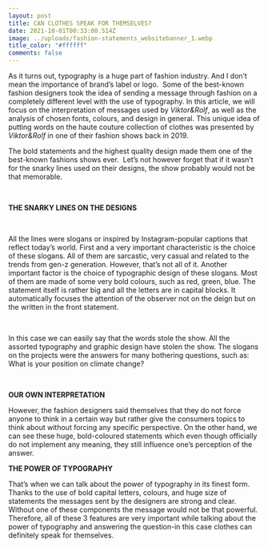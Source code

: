 ```yaml
---
layout: post
title: CAN CLOTHES SPEAK FOR THEMSELVES?
date: 2021-10-01T00:33:00.514Z
image: ../uploads/fashion-statements_websitebanner_1.webp
title_color: "#ffffff"
comments: false
---
```

As it turns out, typography is a huge part of fashion industry. And I don’t mean the importance of brand’s label or logo.  Some of the best-known fashion designers took the idea of sending a message through fashion on a completely different level with the use of typography. In this article, we will focus on the interpretation of messages used by *Viktor&Rolf*, as well as the analysis of chosen fonts, colours, and design in general. This unique idea of putting words on the haute couture collection of clothes was presented by *Viktor&Rolf* in one of their fashion shows back in 2019.

The bold statements and the highest quality design made them one of the best-known fashions shows ever.  Let’s not however forget that if it wasn’t for the snarky lines used on their designs, the show probably would not be that memorable.

 

**THE SNARKY LINES ON THE DESIGNS**

 

All the lines were slogans or inspired by Instagram-popular captions that reflect today’s world. First and a very important characteristic is the choice of these slogans. All of them are sarcastic, very casual and related to the trends from gen-z generation. However, that’s not all of it. Another important factor is the choice of typographic design of these slogans. Most of them are made of some very bold colours, such as red, green, blue. The statement itself is rather big and all the letters are in capital blocks. It automatically focuses the attention of the observer not on the deign but on the written in the front statement.

  

In this case we can easily say that the words stole the show. All the assorted typography and graphic design have stolen the show. The slogans on the projects were the answers for many bothering questions, such as: What is your position on climate change?

 

**OUR OWN INTERPRETATION**

However, the fashion designers said themselves that they do not force anyone to think in a certain way but rather give the consumers topics to think about without forcing any specific perspective. On the other hand, we can see these huge, bold-coloured statements which even though officially do not implement any meaning, they still influence one’s perception of the answer.

**THE POWER OF TYPOGRAPHY**

That’s when we can talk about the power of typography in its finest form. Thanks to the use of bold capital letters, colours, and huge size of statements the messages sent by the designers are strong and clear. Without one of these components the message would not be that powerful. Therefore, all of these 3 features are very important while talking about the power of typography and answering the question-in this case clothes can definitely speak for themselves.